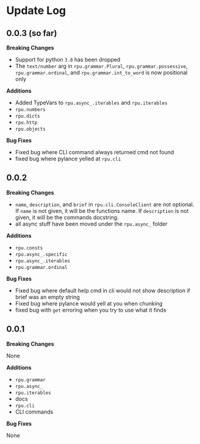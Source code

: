 # Update Log

## 0.0.3 (so far)

**Breaking Changes**

- Support for python `3.8` has been dropped
- The `text/number` arg in `rpu.grammar.Plural`, `rpu.grammar.possessive`, `rpu.grammar.ordinal`, and `rpu.grammar.int_to_word` is now positional only

**Additions**

- Added TypeVars to `rpu.async_.iterables` and `rpu.iterables`
- `rpu.numbers`
- `rpu.dicts`
- `rpu.http`
- `rpu.objects`

**Bug Fixes**

- Fixed bug where CLI command always returned cmd not found
- fixed bug where pylance yelled at `rpu.cli`

## 0.0.2

**Breaking Changes**

- `name`, `description`, and `brief` in `rpu.cli.ConsoleClient` are not optional. If `name` is not given, it will be the functions name. If `description` is not given, it will be the commands docstring.
- all async stuff have been moved under the `rpu.async_` folder

**Additions**

- `rpu.consts`
- `rpu.async_.specific`
- `rpu.async_.iterables`
- `rpu.grammar.ordinal`

**Bug Fixes**

- Fixed bug where default help cmd in cli would not show description if brief was an empty string
- Fixed bug where pylance would yell at you when chunking
- fixed bug with `get` erroring when you try to use what it finds

## 0.0.1

**Breaking Changes**

None

**Additions**

- `rpu.grammar`
- `rpu.async_`
- `rpu.iterables`
- docs
- `rpu.cli`
- CLI commands

**Bug Fixes**

None
